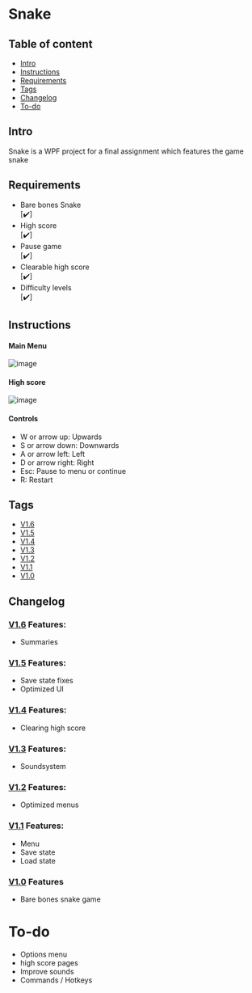 # Snake

## Table of content
* [Intro](#Intro)
* [Instructions](#Instructions)
* [Requirements](#Requirements)
* [Tags](#Tags)
* [Changelog](#Changelog)
* [To-do](#To-do)


## Intro
Snake is a WPF project for a final assignment which features the game snake

## Requirements
<ul>
  <li>Bare bones Snake</li> [✔️]
  <li>High score</li> [✔️]
  <li>Pause game</li> [✔️]
  <li>Clearable high score</li> [✔️]
  <li>Difficulty levels</li>[✔️]
</ul>

## Instructions

#### Main Menu
![image](https://user-images.githubusercontent.com/101317597/190020380-7afb20eb-ef56-4fb5-9bc7-706ae74630cc.png)

#### High score
![image](https://user-images.githubusercontent.com/101317597/190020508-d70cab1f-77e7-43ce-9c09-1f9aa31b9900.png)

#### Controls
* W or arrow up: Upwards
* S or arrow down: Downwards
* A or arrow left: Left
* D or arrow right: Right
* Esc: Pause to menu or continue
* R: Restart

## Tags
* [V1.6](https://github.com/Elias1040/Snake/tree/V1.6)
* [V1.5](https://github.com/Elias1040/Snake/tree/V1.5) 
* [V1.4](https://github.com/Elias1040/Snake/tree/V1.4)
* [V1.3](https://github.com/Elias1040/Snake/tree/V1.3)
* [V1.2](https://github.com/Elias1040/Snake/tree/V1.2)
* [V1.1](https://github.com/Elias1040/Snake/tree/V1.1)
* [V1.0](https://github.com/Elias1040/Snake/tree/V1.0)

## Changelog

### [V1.6](https://github.com/Elias1040/Snake/tree/V1.6) Features: 
* Summaries

### [V1.5](https://github.com/Elias1040/Snake/tree/V1.5) Features:
* Save state fixes
* Optimized UI

### [V1.4](https://github.com/Elias1040/Snake/tree/V1.4) Features:
* Clearing high score

### [V1.3](https://github.com/Elias1040/Snake/tree/V1.3) Features:
* Soundsystem

### [V1.2](https://github.com/Elias1040/Snake/tree/V1.2) Features:
* Optimized menus

### [V1.1](https://github.com/Elias1040/Snake/tree/V1.1) Features:
* Menu
* Save state
* Load state

### [V1.0](https://github.com/Elias1040/Snake/tree/V1.0) Features
* Bare bones snake game

# To-do
* Options menu
* high score pages
* Improve sounds
* Commands / Hotkeys
